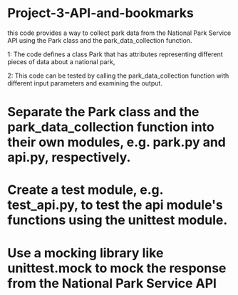# Project-3-API-and-bookmarks

this code provides a way to collect park data from the National Park Service API 
using the Park class and the park_data_collection function.

1: The code defines a class Park that has attributes representing different pieces of data about a national park,


2: This code can be tested by calling the park_data_collection function with different input parameters and examining the output.


# Separate the Park class and the park_data_collection function into their own modules, e.g. park.py and api.py, respectively.


# Create a test module, e.g. test_api.py, to test the api module's functions using the unittest module.


# Use a mocking library like unittest.mock to mock the response from the National Park Service API


